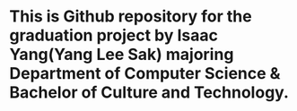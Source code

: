 # This is Github repository for the graduation project <the Korean Traditional Cultural Heritage Complex Theme Park>by Isaac Yang(Yang Lee Sak) majoring Department of Computer Science & Bachelor of Culture and Technology.
